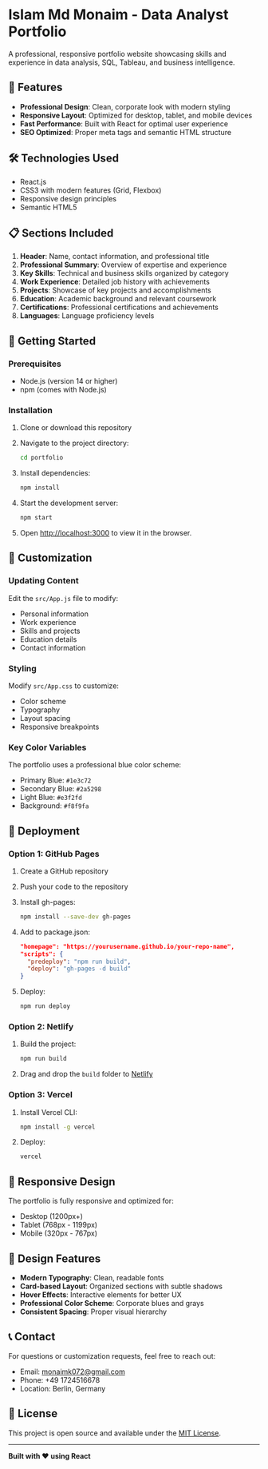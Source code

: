 # Islam Md Monaim - Data Analyst Portfolio

A professional, responsive portfolio website showcasing skills and experience in data analysis, SQL, Tableau, and business intelligence.

## 🚀 Features

- **Professional Design**: Clean, corporate look with modern styling
- **Responsive Layout**: Optimized for desktop, tablet, and mobile devices
- **Fast Performance**: Built with React for optimal user experience
- **SEO Optimized**: Proper meta tags and semantic HTML structure

## 🛠️ Technologies Used

- React.js
- CSS3 with modern features (Grid, Flexbox)
- Responsive design principles
- Semantic HTML5

## 📋 Sections Included

1. **Header**: Name, contact information, and professional title
2. **Professional Summary**: Overview of expertise and experience
3. **Key Skills**: Technical and business skills organized by category
4. **Work Experience**: Detailed job history with achievements
5. **Projects**: Showcase of key projects and accomplishments
6. **Education**: Academic background and relevant coursework
7. **Certifications**: Professional certifications and achievements
8. **Languages**: Language proficiency levels

## 🚀 Getting Started

### Prerequisites

- Node.js (version 14 or higher)
- npm (comes with Node.js)

### Installation

1. Clone or download this repository
2. Navigate to the project directory:
   ```bash
   cd portfolio
   ```

3. Install dependencies:
   ```bash
   npm install
   ```

4. Start the development server:
   ```bash
   npm start
   ```

5. Open [http://localhost:3000](http://localhost:3000) to view it in the browser.

## 📝 Customization

### Updating Content

Edit the `src/App.js` file to modify:
- Personal information
- Work experience
- Skills and projects
- Education details
- Contact information

### Styling

Modify `src/App.css` to customize:
- Color scheme
- Typography
- Layout spacing
- Responsive breakpoints

### Key Color Variables

The portfolio uses a professional blue color scheme:
- Primary Blue: `#1e3c72`
- Secondary Blue: `#2a5298`
- Light Blue: `#e3f2fd`
- Background: `#f8f9fa`

## 🚀 Deployment

### Option 1: GitHub Pages

1. Create a GitHub repository
2. Push your code to the repository
3. Install gh-pages:
   ```bash
   npm install --save-dev gh-pages
   ```

4. Add to package.json:
   ```json
   "homepage": "https://yourusername.github.io/your-repo-name",
   "scripts": {
     "predeploy": "npm run build",
     "deploy": "gh-pages -d build"
   }
   ```

5. Deploy:
   ```bash
   npm run deploy
   ```

### Option 2: Netlify

1. Build the project:
   ```bash
   npm run build
   ```

2. Drag and drop the `build` folder to [Netlify](https://netlify.com)

### Option 3: Vercel

1. Install Vercel CLI:
   ```bash
   npm install -g vercel
   ```

2. Deploy:
   ```bash
   vercel
   ```

## 📱 Responsive Design

The portfolio is fully responsive and optimized for:
- Desktop (1200px+)
- Tablet (768px - 1199px)
- Mobile (320px - 767px)

## 🎨 Design Features

- **Modern Typography**: Clean, readable fonts
- **Card-based Layout**: Organized sections with subtle shadows
- **Hover Effects**: Interactive elements for better UX
- **Professional Color Scheme**: Corporate blues and grays
- **Consistent Spacing**: Proper visual hierarchy

## 📞 Contact

For questions or customization requests, feel free to reach out:
- Email: monaimk072@gmail.com
- Phone: +49 1724516678
- Location: Berlin, Germany

## 📄 License

This project is open source and available under the [MIT License](LICENSE).

---

**Built with ❤️ using React**

